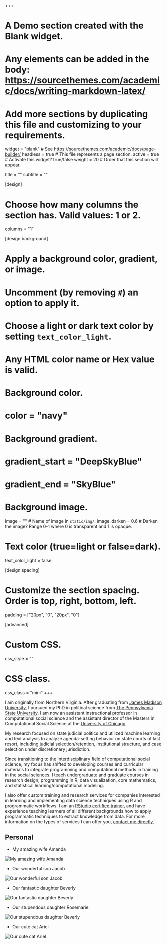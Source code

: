 +++
# A Demo section created with the Blank widget.
# Any elements can be added in the body: https://sourcethemes.com/academic/docs/writing-markdown-latex/
# Add more sections by duplicating this file and customizing to your requirements.

widget = "blank"  # See https://sourcethemes.com/academic/docs/page-builder/
headless = true  # This file represents a page section.
active = true # Activate this widget? true/false
weight = 20  # Order that this section will appear.

title = ""
subtitle = ""

[design]
  # Choose how many columns the section has. Valid values: 1 or 2.
  columns = "1"

[design.background]
  # Apply a background color, gradient, or image.
  #   Uncomment (by removing `#`) an option to apply it.
  #   Choose a light or dark text color by setting `text_color_light`.
  #   Any HTML color name or Hex value is valid.

  # Background color.
  # color = "navy"

  # Background gradient.
  # gradient_start = "DeepSkyBlue"
  # gradient_end = "SkyBlue"

  # Background image.
  image = ""  # Name of image in `static/img/`.
  image_darken = 0.6  # Darken the image? Range 0-1 where 0 is transparent and 1 is opaque.

  # Text color (true=light or false=dark).
  text_color_light = false

[design.spacing]
  # Customize the section spacing. Order is top, right, bottom, left.
  padding = ["20px", "0", "20px", "0"]

[advanced]
 # Custom CSS.
 css_style = ""

 # CSS class.
 css_class = "mini"
+++

I am originally from Northern Virginia. After graduating from [James Madison University](https://www.jmu.edu/), I pursued my PhD in political science from [The Pennsylvania State University](https://www.psu.edu/). I am now an assistant instructional professor in computational social science and the assistant director of the Masters in Computational Social Science at the [University of Chicago](https://macss.uchicago.edu/).

My research focused on state judicial politics and utilized machine learning and text analysis to analyze agenda-setting behavior on state courts of last resort, including judicial selection/retention, institutional structure, and case selection under discretionary jurisdiction.

Since transitioning to the interdisciplinary field of computational social science, my focus has shifted to developing courses and curricular materials to integrate programming and computational methods in training in the social sciences. I teach undergraduate and graduate courses in research design, programming in R, data visualization, core mathematics, and statistical learning/computational modeling.

I also offer custom training and research services for companies interested in learning and implementing data science techniques using R and programmatic workflows. I am an [RStudio certified trainer](https://education.rstudio.com/trainers/people/soltoff+benjamin/), and have experience teaching learners of all different backgrounds how to apply programmatic techniques to extract knowledge from data. For more information on the types of services I can offer you, [contact me directly.](#contact)

## Personal

* My amazing wife Amanda

![My amazing wife Amanda](/img/ben-amanda.jpg)

* Our wonderful son Jacob

![Our wonderful son Jacob](/img/jacob.jpg)

* Our fantastic daughter Beverly

![Our fantastic daughter Beverly](/img/beverly.jpg)

* Our stupendous daughter Rosemarie

![Our stupendous daughter Beverly](/img/rosemarie.jpg)

* Our cute cat Ariel

![Our cute cat Ariel](/img/ariel.jpg)


